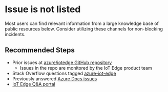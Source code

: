 <properties
  pagetitle="Issue is not listed"
  service="microsoft.devices"
  resource="iothubs"
  ms.author="veyalla"
  selfhelptype="Generic"
  supporttopicids="32680975"
  productpesids="16509"
  cloudenvironments="public, fairfax, mooncake, blackforest, ussec, usnat"
  articleid="731c6159-8352-4315-b4ec-5afb73ab6d37"
  ownershipid="AzureIot_IotEdge" />
# Issue is not listed

Most users can find relevant information from a large knowledge base of public resources below. Consider utilizing these channels for non-blocking incidents. 

## **Recommended Steps**

* Prior issues at [azure/iotedge GitHub repository](https://github.com/azure/iotedge/issues?q=is%3Aissue+)
    * Issues in the repo are monitored by the IoT Edge product team
* Stack Overflow questions tagged [azure-iot-edge](https://stackoverflow.com/questions/tagged/azure-iot-edge)
* Previously answered [Azure Docs issues](https://github.com/MicrosoftDocs/azure-docs/issues?q=is%3Aissue+label%3Aiot-edge%2Fsvc+)
* [IoT Edge Q&A portal](https://docs.microsoft.com/answers/topics/azure-iot-edge.html)

